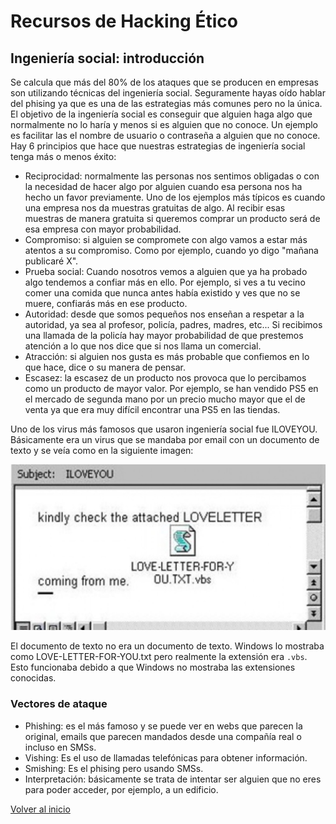 # Recursos de Hacking Ético

## Ingeniería social: introducción

Se calcula que más del 80% de los ataques que se producen en empresas son utilizando técnicas del ingeniería social. Seguramente hayas oído hablar del phising ya que es una de las estrategias más comunes pero no la única. El objetivo de la ingeniería social es conseguir que alguien haga algo que normalmente no lo haría y menos si es alguien que no conoce. Un ejemplo es facilitar las el nombre de usuario o contraseña a alguien que no conoce.
Hay 6 principios que hace que nuestras estrategias de ingeniería social tenga más o menos éxito:

* Reciprocidad: normalmente las personas nos sentimos obligadas o con la necesidad de hacer algo por alguien cuando esa persona nos ha hecho un favor previamente. Uno de los ejemplos más típicos es cuando una empresa nos da muestras gratuitas de algo. Al recibir esas muestras de manera gratuita si queremos comprar un producto será de esa empresa con mayor probabilidad.
* Compromiso: si alguien se compromete con algo vamos a estar más atentos a su compromiso. Como por ejemplo, cuando yo digo "mañana publicaré X".
* Prueba social: Cuando nosotros vemos a alguien que ya ha probado algo tendemos a confiar más en ello. Por ejemplo, si ves a tu vecino comer una comida que nunca antes había existido y ves que no se muere, confiarás más en ese producto.
* Autoridad: desde que somos pequeños nos enseñan a respetar a la autoridad, ya sea al profesor, policía, padres, madres, etc... Si recibimos una llamada de la policía hay mayor probabilidad de que prestemos atención a lo que nos dice que si nos llama un comercial.
* Atracción: si alguien nos gusta es más probable que confiemos en lo que hace, dice o su manera de pensar.
* Escasez: la escasez de un producto nos provoca que lo percibamos como un producto de mayor valor. Por ejemplo, se han vendido PS5 en el mercado de segunda mano por un precio mucho mayor que el de venta ya que era muy difícil encontrar una PS5 en las tiendas.

Uno de los virus más famosos que usaron ingeniería social fue ILOVEYOU. Básicamente era un virus que se mandaba por email con un documento de texto y se veía como en la siguiente imagen:

![iloveyou](./../../img/iloveyou.jpeg)

El documento de texto no era un documento de texto. Windows lo mostraba como LOVE-LETTER-FOR-YOU.txt pero realmente la extensión era `.vbs`. Esto funcionaba debido a que Windows no mostraba las extensiones conocidas.

### Vectores de ataque

* Phishing: es el más famoso y se puede ver en webs que parecen la original, emails que parecen mandados desde una compañía real o incluso en SMSs.
* Vishing: Es el uso de llamadas telefónicas para obtener información.
* Smishing: Es el phising pero usando SMSs.
* Interpretación: básicamente se trata de intentar ser alguien que no eres para poder acceder, por ejemplo, a un edificio.



[Volver al inicio](./../../README.md)


